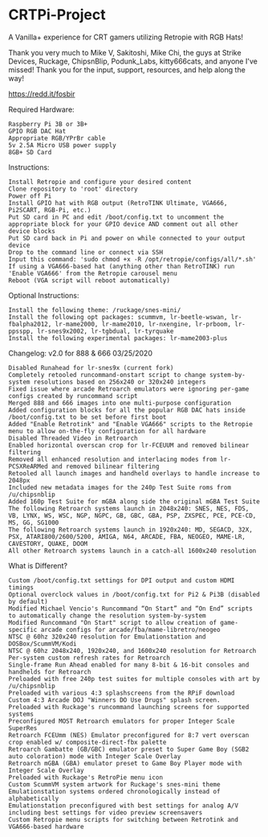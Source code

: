 # CRTPi-Project
A Vanilla+ experience for CRT gamers utilizing Retropie with RGB Hats!

Thank you very much to Mike V, Sakitoshi, Mike Chi, the guys at Strike Devices, Ruckage, ChipsnBlip, Podunk_Labs, kitty666cats, and anyone I've missed! Thank you for the input, support, resources, and help along the way!

https://redd.it/fosbir

Required Hardware:

    Raspberry Pi 3B or 3B+
    GPIO RGB DAC Hat
    Appropriate RGB/YPrBr cable
    5v 2.5A Micro USB power supply
    8GB+ SD Card
    
Instructions:

    Install Retropie and configure your desired content
    Clone repository to 'root' directory
    Power off Pi
    Install GPIO hat with RGB output (RetroTINK Ultimate, VGA666, Pi2SCART, RGB-Pi, etc.)
    Put SD card in PC and edit /boot/config.txt to uncomment the appropriate block for your GPIO device AND comment out all other device blocks
    Put SD card back in Pi and power on while connected to your output device
    Drop to the command line or connect via SSH
    Input this command: 'sudo chmod +x -R /opt/retropie/configs/all/*.sh'
    If using a VGA666-based hat (anything other than RetroTINK) run 'Enable VGA666' from the Retropie carousel menu
	Reboot (VGA script will reboot automatically)
	
Optional Instructions:

	Install the following theme: /ruckage/snes-mini/
	Install the following opt packages: scummvm, lr-beetle-wswan, lr-fbalpha2012, lr-mame2000, lr-mame2010, lr-nxengine, lr-prboom, lr-ppsspp, lr-snes9x2002, lr-tgbdual, lr-tyrquake
	Install the following experimental packages: lr-mame2003-plus

Changelog: v2.0 for 888 & 666 03/25/2020

    Disabled Runahead for lr-snes9x (current fork)
    Completely retooled runcommand-onstart script to change system-by-system resolutions based on 256x240 or 320x240 integers
    Fixed issue where arcade Retroarch emulators were ignoring per-game configs created by runcommand script
    Merged 888 and 666 images into one multi-purpose configuration
    Added configuration blocks for all the popular RGB DAC hats inside /boot/config.txt to be set before first boot
    Added "Enable Retrotink" and "Enable VGA666" scripts to the Retropie menu to allow on-the-fly configuration for all hardware
    Disabled Threaded Video in Retroarch
    Enabled horizontal overscan crop for lr-FCEUUM and removed bilinear filtering
    Removed all enhanced resolution and interlacing modes from lr-PCSXReARMed and removed bilinear filtering
    Retooled all launch images and handheld overlays to handle increase to 2048px
    Included new metadata images for the 240p Test Suite roms from /u/chipsnblip
    Added 160p Test Suite for mGBA along side the original mGBA Test Suite
    The following Retroarch systems launch in 2048x240: SNES, NES, FDS, VB, LYNX, WS, WSC, NGP, NGPC, GB, GBC, GBA, PSP, ZXSPEC, PCE, PCE-CD, MS, GG, SG1000
    The following Retroarch systems launch in 1920x240: MD, SEGACD, 32X, PSX, ATARI800/2600/5200, AMIGA, N64, ARCADE, FBA, NEOGEO, MAME-LR, CAVESTORY, QUAKE, DOOM
    All other Retroarch systems launch in a catch-all 1600x240 resolution

What is Different?

    Custom /boot/config.txt settings for DPI output and custom HDMI timings
    Optional overclock values in /boot/config.txt for Pi2 & Pi3B (disabled by default)
    Modified Michael Vencio's Runcommand “On Start” and “On End” scripts to automatically change the resolution system-by-system
    Modified Runcommand "On Start" script to allow creation of game-specific arcade configs for arcade/fba/mame-libretro/neogeo
    NTSC @ 60hz 320x240 resolution for Emulationstation and DOSBox/ScummVM/Kodi
    NTSC @ 60hz 2048x240, 1920x240, and 1600x240 resolution for Retroarch
    Per-system custom refresh rates for Retroarch
    Single-frame Run Ahead enabled for many 8-bit & 16-bit consoles and handhelds for Retroarch
    Preloaded with free 240p test suites for multiple consoles with art by /u/chipsnblip
    Preloaded with various 4:3 splashscreens from the RPiF download
    Custom 4:3 Arcade DOJ "Winners DO Use Drugs" splash screen.
    Preloaded with Ruckage's runcommand launching screens for supported systems
    Preconfigured MOST Retroarch emulators for proper Integer Scale SuperRes
    Retroarch FCEUmm (NES) Emulator preconfigured for 8:7 vert overscan crop enabled w/ composite-direct-fbx palette
    Retroarch Gambatte (GB/GBC) emulator preset to Super Game Boy (SGB2 auto coloration) mode with Integer Scale Overlay
    Retroarch mGBA (GBA) emulator preset to Game Boy Player mode with Integer Scale Overlay
    Preloaded with Ruckage's RetroPie menu icon
    Custom ScummVM system artwork for Ruckage's snes-mini theme
    Emulationstation systems ordered chronologically instead of alphabetically
    Emulationstation preconfigured with best settings for analog A/V including best settings for video preview screensavers
    Custom Retropie menu scripts for switching between Retrotink and VGA666-based hardware
